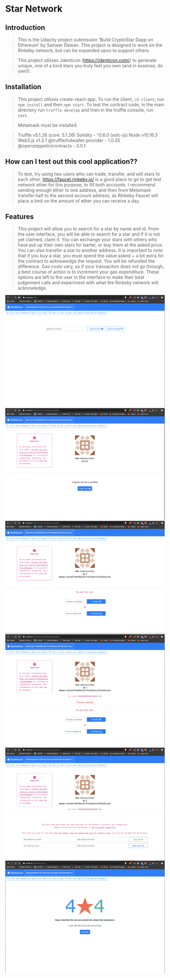 # Star Network

## Introduction

> This is the Udacity project submission 'Build CryptoStar Dapp on Ethereum' by Sameer Dewan. This project is designed to work on the Rinkeby network, but can be expanded upon to support others.

> This project utilizes Jdenticon (https://jdenticon.com/) to generate unique, one of a kind stars you truly feel you own (and in essense, do own!).


## Installation

> This project utilizes create-react-app. To run the client, ``cd client``, run ``npm install`` and then ``npm start``. To test the contract code, in the main directory run ``truffle develop`` and then in the truffle console, run ``test``.

> Metamask must be installed.

> Truffle v5.1.26 (core: 5.1.26)
> Solidity - ^0.6.0 (solc-js)
> Node v10.16.3
> Web3.js v1.2.1
> @truffle/hdwallet-provider - 1.0.35
> @openzeppelin/contracts - 3.0.1

## How can I test out this cool application??

> To test, try using two users who can trade, transfer, and sell stars to each other. https://faucet.rinkeby.io/ is a good place to go to get test network ether for this purpose, to fill both accounts. I recommend sending enough ether to one address, and then from Metamask transfer half to the second account address, as Rinkeby Faucet will place a limit on the amount of ether you can receive a day.

## Features

> This project will allow you to search for a star by name and id. From the user interface, you will be able to search for a star and if it is not yet claimed, claim it. You can exchange your stars with others who have put up their own stars for barter, or buy them at the asked price. You can also transfer a star to another address. It is important to note that if you buy a star, you must spend the value asked + a bit extra for the contract to acknowedge the request. You will be refunded the difference. Gas costs vary, so if your transaction does not go through, a best course of action is to increment your gas expenditure. These options are left to the user in the interface to make their best judgement calls and experiment with what the Rinkeby network will acknowledge. 

![](./screens/1.png)
![](./screens/2.png)
![](./screens/3.png)
![](./screens/4.png)
![](./screens/5.png)
![](./screens/6.png)